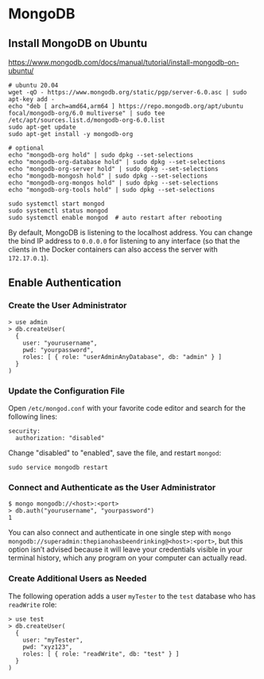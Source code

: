 # MongoDB

## Install MongoDB on Ubuntu

https://www.mongodb.com/docs/manual/tutorial/install-mongodb-on-ubuntu/

```
# ubuntu 20.04
wget -qO - https://www.mongodb.org/static/pgp/server-6.0.asc | sudo apt-key add -
echo "deb [ arch=amd64,arm64 ] https://repo.mongodb.org/apt/ubuntu focal/mongodb-org/6.0 multiverse" | sudo tee /etc/apt/sources.list.d/mongodb-org-6.0.list
sudo apt-get update
sudo apt-get install -y mongodb-org

# optional
echo "mongodb-org hold" | sudo dpkg --set-selections
echo "mongodb-org-database hold" | sudo dpkg --set-selections
echo "mongodb-org-server hold" | sudo dpkg --set-selections
echo "mongodb-mongosh hold" | sudo dpkg --set-selections
echo "mongodb-org-mongos hold" | sudo dpkg --set-selections
echo "mongodb-org-tools hold" | sudo dpkg --set-selections

sudo systemctl start mongod
sudo systemctl status mongod
sudo systemctl enable mongod  # auto restart after rebooting
```

By default, MongoDB is listening to the localhost address. You can change the bind IP address to `0.0.0.0` for listening to any interface (so that the clients in the Docker containers can also access the server with `172.17.0.1`).

## Enable Authentication

### Create the User Administrator

```
> use admin
> db.createUser(
  {
    user: "yourusername",
    pwd: "yourpassword",
    roles: [ { role: "userAdminAnyDatabase", db: "admin" } ]
  }
)
```

### Update the Configuration File

Open `/etc/mongod.conf` with your favorite code editor and search for the following lines:

```
security:
  authorization: "disabled"
```

Change "disabled" to "enabled", save the file, and restart `mongod`:

```
sudo service mongodb restart
```

### Connect and Authenticate as the User Administrator

```
$ mongo mongodb://<host>:<port>
> db.auth("yourusername", "yourpassword")
1
```

You can also connect and authenticate in one single step with `mongo mongodb://superadmin:thepianohasbeendrinking@<host>:<port>`, but this option isn’t advised because it will leave your credentials visible in your terminal history, which any program on your computer can actually read.

### Create Additional Users as Needed

The following operation adds a user `myTester` to the `test` database who has `readWrite` role:

```
> use test
> db.createUser(
  {
    user: "myTester",
    pwd: "xyz123",
    roles: [ { role: "readWrite", db: "test" } ]
  }
)
```
